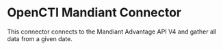 # OpenCTI Mandiant Connector

This connector connects to the Mandiant Advantage API V4 and gather all data from a given date.
